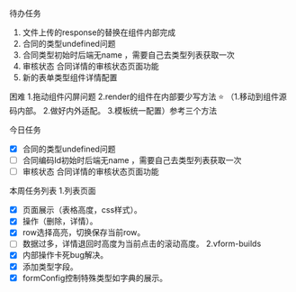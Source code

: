 待办任务
1. 文件上传的response的替换在组件内部完成
2. 合同的类型undefined问题
3. 合同类型初始时后端无name ，需要自己去类型列表获取一次
4. 审核状态 合同详情的审核状态页面功能
5. 新的表单类型组件详情配置

困难
1.拖动组件闪屏问题
2.render的组件在内部要少写方法  ⭐
（1.移动到组件源码内部。 2.做好内外适配。 3.模板统一配置）参考三个方法

今日任务

- [x] 合同的类型undefined问题
- [ ] 合同编码Id初始时后端无name ，需要自己去类型列表获取一次
- [ ] 审核状态 合同详情的审核状态页面功能

本周任务列表
1.列表页面
- [x] 页面展示（表格高度，css样式）。
- [x] 操作（删除，详情）。
- [x] row选择高亮，切换保存当前row。
- [ ] 数据过多，详情退回时高度为当前点击的滚动高度。
2.vform-builds 
- [x] 内部操作卡死bug解决。
- [x] 添加类型字段。
- [x] formConfig控制特殊类型如字典的展示。